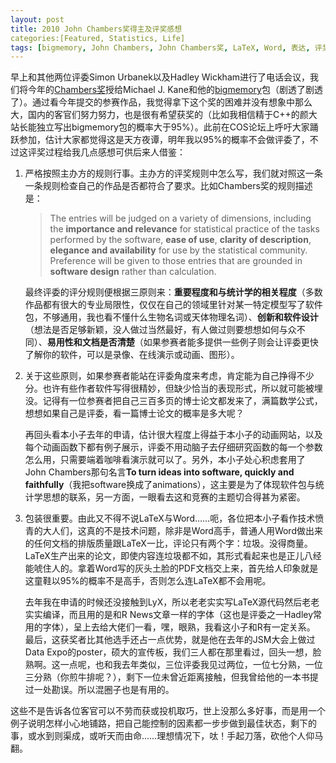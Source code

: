 ```yaml
---
layout: post
title: 2010 John Chambers奖得主及评奖感想
categories:[Featured, Statistics, Life]
tags: [bigmemory, John Chambers, John Chambers奖, LaTeX, Word, 表达, 评奖]
---
```


早上和其他两位评委Simon Urbanek以及Hadley Wickham进行了电话会议，我们将今年的[Chambers奖](http://stat-computing.org/awards/jmc/)授给Michael J. Kane和他的[bigmemory](http://cran.r-project.org/web/packages/bigmemory/index.html)包（剧透了剧透了）。通过看今年提交的参赛作品，我觉得拿下这个奖的困难并没有想象中那么大，国内的客官们努力努力，也是很有希望获奖的（比如我相信精于C++的颜大站长能独立写出bigmemory包的概率大于95%）。此前在COS论坛上呼吁大家踊跃参加，估计大家都觉得这是天方夜谭，明年我以95%的概率不会做评委了，不过这评奖过程给我几点感想可供后来人借鉴：

1. 严格按照主办方的规则行事。主办方的评奖规则中怎么写，我们就对照这一条一条规则检查自己的作品是否都符合了要求。比如Chambers奖的规则描述是：

    > The entries will be judged on a variety of dimensions, including the **importance and relevance** for statistical practice of the tasks performed by the software, **ease of use**, **clarity of description**, **elegance and availability** for use by the statistical community. Preference will be given to those entries that are grounded in **software design** rather than calculation.

    最终评委的评分规则便根据三原则来：**重要程度和与统计学的相关程度**（多数作品都有很大的专业局限性，仅仅在自己的领域里针对某一特定模型写了软件包，不够通用，我也看不懂什么生物名词或天体物理名词）、**创新和软件设计**（想法是否足够新颖，没人做过当然最好，有人做过则要想想如何与众不同）、**易用性和文档是否清楚**（如果参赛者能多提供一些例子则会让评委更快了解你的软件，可以是录像、在线演示或动画、图形）。
	
2. 关于这些原则，如果参赛者能站在评委角度来考虑，肯定能为自己挣得不少分。也许有些作者软件写得很精妙，但缺少恰当的表现形式，所以就可能被埋没。记得有一位参赛者把自己三百多页的博士论文都发来了，满篇数学公式，想想如果自己是评委，看一篇博士论文的概率是多大呢？

    再回头看本小子去年的申请，估计很大程度上得益于本小子的动画网站，以及每个动画函数下都有例子展示，评委不用动脑子去仔细研究函数的每一个参数怎么用，只需要端着咖啡看演示就可以了。另外，本小子处心积虑套用了John Chambers那句名言**To turn ideas into software, quickly and faithfully**（我把software换成了animations），这主要是为了体现软件包与统计学思想的联系，另一方面，一眼看去这和竞赛的主题切合得甚为紧密。
	
3. 包装很重要。由此又不得不说LaTeX与Word……呃，各位把本小子看作技术愤青的大人们，这真的不是技术问题，除非是Word高手，普通人用Word做出来的任何文档的排版质量跟LaTeX一比，评论只有两个字：垃圾。没得商量。LaTeX生产出来的论文，即使内容连垃圾都不如，其形式看起来也是正儿八经能唬住人的。拿着Word写的灰头土脸的PDF文档交上来，首先给人印象就是这童鞋以95%的概率不是高手，否则怎么连LaTeX都不会用呢。

    去年我在申请的时候还没接触到LyX，所以老老实实写LaTeX源代码然后老老实实编译，而且用的是和R News文章一样的字体（这也是评委之一Hadley常用的字体），呈上去给大佬们一看，嘿，眼熟，我看这小子和R有一定关系。
    最后，这获奖者比其他选手还占一点优势，就是他在去年的JSM大会上做过Data Expo的poster，硕大的宣传板，我们三人都在那里看过，回头一想，脸熟啊。这一点呢，也和我去年类似，三位评委我见过两位，一位七分熟，一位三分熟（你煎牛排呢？），剩下一位未曾近距离接触，但我曾给他的一本书提过一处勘误。所以混圈子也是有用的。

这些不是告诉各位客官可以不劳而获或投机取巧，世上没那么多好事，而是用一个例子说明怎样小心地铺路，把自己能控制的因素都一步步做到最佳状态，剩下的事，或水到则渠成，或听天而由命……理想情况下，呔！手起刀落，砍他个人仰马翻。
